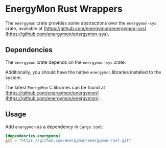 # EnergyMon Rust Wrappers

The `energymon` crate provides some abstractions over the `energymon-sys`
crate, available at
[https://github.com/energymon/energymon-sys](https://github.com/energymon/energymon-sys).

## Dependencies

The `energymon` crate depends on the `energymon-sys` crate.

Additionally, you should have the native `energymon` libraries installed to the
system.

The latest `EnergyMon` C libraries can be found at
[https://github.com/energymon/energymon](https://github.com/energymon/energymon).

## Usage
Add `energymon` as a dependency in `Cargo.toml`:

```toml
[dependencies.energymon]
git = "https://github.com/energymon/energymon-rust.git"
```
